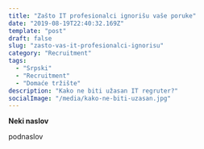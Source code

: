 ```yaml
---
title: "Zašto IT profesionalci ignorišu vaše poruke"
date: "2019-08-19T22:40:32.169Z"
template: "post"
draft: false
slug: "zasto-vas-it-profesionalci-ignorisu"
category: "Recruitment"
tags:
  - "Srpski"
  - "Recruitment"
  - "Domaće tržište"
description: "Kako ne biti užasan IT regruter?"
socialImage: "/media/kako-ne-biti-uzasan.jpg"
---
```


**Neki naslov**

podnaslov